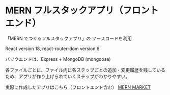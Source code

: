 # MERN フルスタックアプリ（フロントエンド）

「MERN でつくるフルスタックアプリ」の ソースコードを利用

React version 18, react-router-dom version 6

バックエンドは、Express + MongoDB (mongoose)

各ファイルごとに、ファイル内に各ステップごとの追加・変更履歴を残しているため、アプリが作り上げられていくステップがわかりやすい。

実際に作成したアプリはこちら（フロントエンド含む）
[MERN MARKET](https://mern-book-mern-stack-app.netlify.app/)
